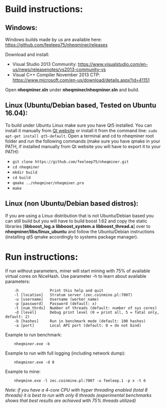 # Build instructions:

## Windows:

Windows builds made by us are available here: https://github.com/feeleep75/nheqminer/releases

Download and install:
- Visual Studio 2013 Community: https://www.visualstudio.com/en-us/news/releasenotes/vs2013-community-vs
- Visual C++ Compiler November 2013 CTP: https://www.microsoft.com/en-us/download/details.aspx?id=41151

Open **nheqminer.sln** under **nheqminer/nheqminer.sln** and build.

## Linux (Ubuntu/Debian based, Tested on Ubuntu 16.04):
To build under Ubuntu Linux make sure you have Qt5 installed. You can install it manually from [Qt website](https://www.qt.io/) or install it from the command line: `sudo apt-get install qt5-default`.
Open a terminal and cd to nheqminer root folder and run the following commands (make sure you have qmake in your PATH, if installed manually from Qt website you will have to export it to your PATH):
  - `git clone https://github.com/feeleep75/nheqminer.git`
  - `cd nheqminer`
  - `mkdir build`
  - `cd build`
  - `qmake ../nheqminer/nheqminer.pro`
  - `make`

## Linux (non Ubuntu/Debian based distros):
If you are using a Linux distribution that is not Ubuntu/Debian based you can still build but you will have to build boost 1.62 and copy the static libraries [**libboost_log.a**  **libboost_system.a**  **libboost_thread.a**] over to **nheqminer/libs/linux_ubuntu** and follow the Ubuntu/Debian instructions (installing qt5 qmake accordingly to systems package manager).

# Run instructions:

If run without parameters, miner will start mining with 75% of available virtual cores on NiceHash. Use parameter -h to learn about available parameters:

        -h              Print this help and quit
        -l [location]   Stratum server (zec.coinmine.pl:7007)
        -u [username]   Username (worker_name)
        -p [password]   Password (default: x)
        -t [num_thrds]  Number of threads (default: number of sys cores)
        -d [level]      Debug print level (0 = print all, 5 = fatal only, default: 2)
        -b [hashes]     Run in benchmark mode (default: 100 hashes)
        -a [port]       Local API port (default: 0 = do not bind)
        
Example to run benchmark:

        nheqminer.exe -b
        
Example to run with full logging (including network dump):

        nheqminer.exe -d 0
        
Example to mine:

        nheqmine.exe -l zec.coinmine.pl:7007 -u feeleep.1 -p x -t 6

<i>Note: if you have a 4-core CPU with hyper threading enabled (total 8 threads) it is best to run with only 6 threads (experimental benchmarks shows that best results are achieved with 75% threads utilized)</i>
